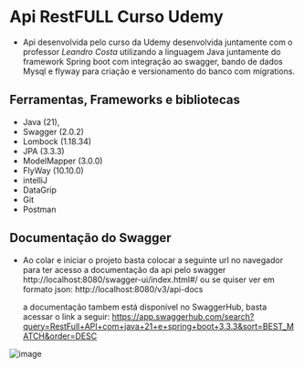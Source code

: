 # Api RestFULL Curso Udemy

- Api desenvolvida pelo curso da Udemy desenvolvida juntamente com o professor *Leandro Costa* utilizando a linguagem Java juntamente do framework Spring boot com integração ao swagger, bando de dados Mysql e flyway para criação e versionamento do banco com migrations.

## Ferramentas, Frameworks e bibliotecas

- Java (21),
- Swagger (2.0.2)
- Lombock (1.18.34)
- JPA (3.3.3)
- ModelMapper (3.0.0)
- FlyWay (10.10.0)
- intelliJ
- DataGrip
- Git
- Postman

## Documentação do Swagger

- Ao colar e iniciar o projeto basta colocar a seguinte url no navegador para ter acesso a documentação da api pelo swagger 
  http://localhost:8080/swagger-ui/index.html#/ ou se quiser ver em formato json: http://localhost:8080/v3/api-docs

  a documentação tambem está disponível no SwaggerHub, basta acessar o link a seguir:
https://app.swaggerhub.com/search?query=RestFull+API+com+java+21+e+spring+boot+3.3.3&sort=BEST_MATCH&order=DESC

![image](https://github.com/user-attachments/assets/93e59d6a-e254-484a-9f29-2a6e95f7232b)
